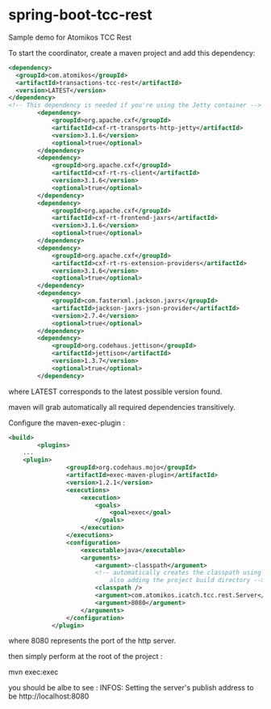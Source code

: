 # spring-boot-tcc-rest
Sample demo for Atomikos TCC Rest

To start the coordinator, create a maven project and add this dependency:
```xml
<dependency>
  <groupId>com.atomikos</groupId>
  <artifactId>transactions-tcc-rest</artifactId>
  <version>LATEST</version>
</dependency>
<!-- This dependency is needed if you're using the Jetty container -->
		<dependency>
			<groupId>org.apache.cxf</groupId>
			<artifactId>cxf-rt-transports-http-jetty</artifactId>
			<version>3.1.6</version>
			<optional>true</optional>
		</dependency>
		<dependency>
			<groupId>org.apache.cxf</groupId>
			<artifactId>cxf-rt-rs-client</artifactId>
			<version>3.1.6</version>
			<optional>true</optional>
		</dependency>
		<dependency>
			<groupId>org.apache.cxf</groupId>
			<artifactId>cxf-rt-frontend-jaxrs</artifactId>
			<version>3.1.6</version>
			<optional>true</optional>
		</dependency>
		<dependency>
			<groupId>org.apache.cxf</groupId>
			<artifactId>cxf-rt-rs-extension-providers</artifactId>
			<version>3.1.6</version>
			<optional>true</optional>
		</dependency>
		<dependency>
			<groupId>com.fasterxml.jackson.jaxrs</groupId>
			<artifactId>jackson-jaxrs-json-provider</artifactId>
			<version>2.7.4</version>
			<optional>true</optional>
		</dependency>
		<dependency>
			<groupId>org.codehaus.jettison</groupId>
			<artifactId>jettison</artifactId>
			<version>1.3.7</version>
			<optional>true</optional>
		</dependency>
```
where LATEST corresponds to the latest possible version found.

maven will grab automatically all required dependencies transitively.

Configure the maven-exec-plugin :

```xml
<build>
		<plugins>
    ...
	<plugin>
				<groupId>org.codehaus.mojo</groupId>
				<artifactId>exec-maven-plugin</artifactId>
				<version>1.2.1</version>
				<executions>
					<execution>
						<goals>
							<goal>exec</goal>
						</goals>
					</execution>
				</executions>
				<configuration>
					<executable>java</executable>
					<arguments>
						<argument>-classpath</argument>
						<!-- automatically creates the classpath using all project dependencies, 
							also adding the project build directory -->
						<classpath />
						<argument>com.atomikos.icatch.tcc.rest.Server</argument>
						<argument>8080</argument>
					</arguments>
				</configuration>
			</plugin>
```
where 8080 represents the port of the http server.

then simply perform at the root of the project : 

mvn exec:exec

you should be albe to see : INFOS: Setting the server's publish address to be http://localhost:8080
